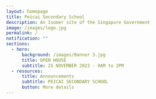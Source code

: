 ```yaml
---
layout: homepage
title: Peicai Secondary School
description: An Isomer site of the Singapore Government
image: /images/logo.jpg
permalink: /
notification: ""
sections:
  - hero:
      background: /images/Banner 3.jpg
      title: OPEN HOUSE
      subtitle: 25 NOVEMBER 2023 - 9AM to 2PM
  - resources:
      title: Announcements
      subtitle: PEICAI SECONDARY SCHOOL
      button: More details
---
```

